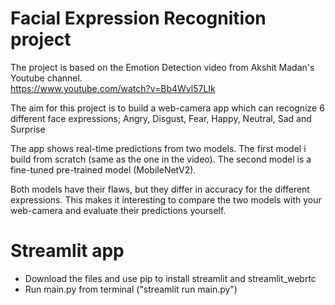 ﻿# Facial Expression Recognition project

The project is based on the Emotion Detection video from Akshit Madan's Youtube channel.  
https://www.youtube.com/watch?v=Bb4Wvl57LIk 

The aim for this project is to build a web-camera app which can recognize 6 different face expressions;
Angry, Disgust, Fear, Happy, Neutral, Sad and Surprise

The app shows real-time predictions from two models.
The first model i build from scratch (same as the one in the video).
The second model is a fine-tuned pre-trained model (MobileNetV2).

Both models have their flaws, but they differ in accuracy for the different expressions.
This makes it interesting to compare the two models with your web-camera and evaluate their predictions yourself.


# Streamlit app

* Download the files and use pip to install streamlit and streamlit_webrtc
* Run main.py from terminal ("streamlit run main.py")
